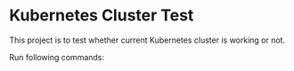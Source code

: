 # Kubernetes Cluster Test
This project is to test whether current Kubernetes cluster is working or not.

Run following commands:

```


```
